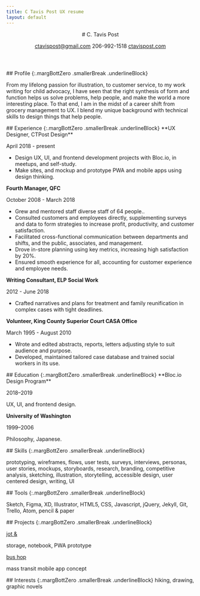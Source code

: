 ```yaml
---
title: C Tavis Post UX resume
layout: default
---
```


<article class="projText" markdown="1">
<header markdown="1">
# C. Tavis Post

[ctavispost@gmail.com](mailto:ctavispost@gmail.com)
206-992-1518
[ctavispost.com](https://ctavispost.com)
</header>

<section class="smBreak textGrid" markdown="1">
<article markdown="1">
## Profile
{:.margBottZero .smallerBreak .underlineBlock}

From my lifelong passion for illustration, to customer service, to my work writing for child advocacy, I have seen that the right synthesis of form and function helps us solve problems, help people, and make the world a more interesting place. To that end, I am in the midst of a career shift from grocery management to UX. I blend my unique background with technical skills to design things that help people.
</article>

<article markdown="1">
## Experience
{:.margBottZero .smallerBreak .underlineBlock}
**UX Designer, CTPost Design**

April 2018 - present
- Design UX, UI, and frontend development projects with Bloc.io, in meetups, and self-study.
- Make sites, and mockup and prototype PWA and mobile apps using design thinking.

**Fourth Manager, QFC**

October 2008 - March 2018
- Grew and mentored staff diverse staff of 64 people..
- Consulted customers and employees directly, supplementing surveys and data to form strategies to increase profit, productivity, and customer satisfaction.
- Facilitated cross-functional communication between departments and shifts, and the public, associates, and management.
- Drove in-store planning using key metrics, increasing high satisfaction by 20%.
- Ensured smooth experience for all, accounting for customer experience and employee needs.

**Writing Consultant, ELP Social Work**

2012 - June 2018
- Crafted narratives and plans for treatment and family reunification in complex cases with tight deadlines.

**Volunteer, King County Superior Court CASA Office**

March 1995 - August 2010
- Wrote and edited abstracts, reports, letters adjusting style to suit audience and purpose.
- Developed, maintained tailored case database and trained social workers in its use.
</article>


<article markdown="1">
## Education
{:.margBottZero .smallerBreak .underlineBlock}
**Bloc.io Design Program**

2018–2019

UX, UI, and frontend design.

**University of Washington**

1999–2006

Philosophy, Japanese.
</article>

<article markdown="1">
## Skills
{:.margBottZero .smallerBreak .underlineBlock}

prototyping, wireframes, flows, user tests, surveys, interviews, personas, user stories, mockups, storyboards, research, branding, competitive analysis, sketching, illustration, storytelling, accessible design, user centered design, writing, UI
</article>

<article markdown="1">
## Tools
{:.margBottZero .smallerBreak .underlineBlock}

Sketch, Figma, XD, Illustrator, HTML5, CSS, Javascript, jQuery, Jekyll, Git, Trello, Atom, pencil & paper
</article>

<article markdown="1">
## Projects
{:.margBottZero .smallerBreak .underlineBlock}

[jot &](https://ctavispost.com/project01.html)

storage, notebook, PWA prototype

[bus hop](https://docs.google.com/presentation/d/1k-YYYjvpRXqHV7TVsjBOHiaG0Ug9v9CoFzt_kIuZ8Vg/edit?usp=sharing)

mass transit mobile app concept
</article>

<article markdown="1">
## Interests
{:.margBottZero .smallerBreak .underlineBlock}
hiking, drawing, graphic novels
</article>
</section>
</article>

